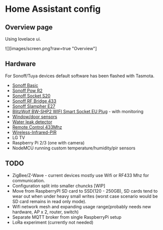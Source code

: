 # Home Assistant config

## Overview page

Using lovelace ui.

![][images/screen.png?raw=true "Overview"]

## Hardware

For Sonoff/Tuya devices default software has been flashed with Tasmota.

- [Sonoff Basic](https://sonoff.itead.cc/en/products/sonoff/sonoff-basic)
- [Sonoff Pow R2](https://sonoff.itead.cc/en/products/sonoff/sonoff-pow-r2)
- [Sonoff Socket S20](https://sonoff.itead.cc/en/products/residential/s20-socket)
- [Sonoff RF Bridge 433](https://sonoff.itead.cc/en/products/appliances/sonoff-rf-bridge-433)
- [Sonoff Slampher E27](https://sonoff.itead.cc/en/products/residential/slampher-rf)
- [BlitzWolf BW-SHP2 WIFI Smart Socket EU Plug](https://www.aliexpress.com/item/BlitzWolf-BW-SHP2-WIFI-Smart-Socket-EU-Plug-220V-16A-Remote-Control-Smart-Timing-Switch-Work/32871562977.html) - with monitoring
- [Window/door sensors](https://www.aliexpress.com/item/Black-Wireless-GSM-PIR-Alarm-Monitor-Simple-Easy-Use-GSM-Home-Security-Alarm-System-PIR-Infrared/32585915880.html)
- [Water leak detector](https://www.aliexpress.com/item/Niwoolf-433MHz-Wireless-Water-Leakage-Detector-Water-Leak-Sensor-For-Our-433MHz-Home-Burglar-Wifi-GSM/32903148693.html)
- [Remote Control 433Mhz](https://sonoff.itead.cc/en/products/accessories/433-rf-controller)
- [Wireless-Infrared-PIR](https://www.aliexpress.com/item/DIGOO-DG-HOSA-Wireless-Infrared-PIR-Detector-Sensor-For-433MHz-Home-Security-Alarm-System-Kits/32819986075.html)
- LG TV
- Raspberry Pi 2/3 (one with camera)
- NodeMCU running custom temperature/humidity/pir sensors


## TODO

- ZigBee/Z-Wave - current devices mostly use Wifi or RF433 Mhz for communication.
- Configuration split into smaller chuncks [WIP]
- Move from RaspberryPI SD card to SSD(120 - 250GB), SD cards tend to wear out when under heavy small writes (worst case scenario would be SD card remains in read only mode).
- Wifi network mesh and expanding usage range(probably needs new hardware, AP x 2, router, switch)
- Separate MQTT broker from single RaspberryPi setup
- LoRa experiment (currently not needed)
